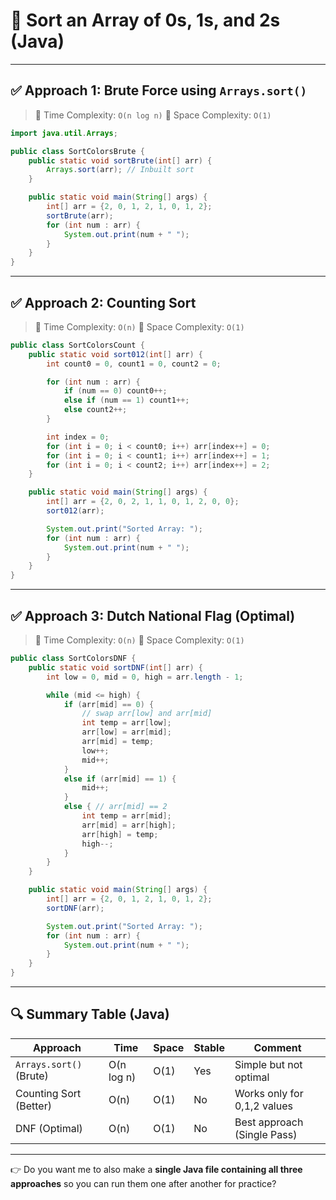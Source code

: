 # 📌 Sort an Array of 0s, 1s, and 2s (Java)

---

## ✅ **Approach 1: Brute Force using `Arrays.sort()`**

> 🔹 Time Complexity: `O(n log n)`
> 🔹 Space Complexity: `O(1)`

```java
import java.util.Arrays;

public class SortColorsBrute {
    public static void sortBrute(int[] arr) {
        Arrays.sort(arr); // Inbuilt sort
    }

    public static void main(String[] args) {
        int[] arr = {2, 0, 1, 2, 1, 0, 1, 2};
        sortBrute(arr);
        for (int num : arr) {
            System.out.print(num + " ");
        }
    }
}
```

---

## ✅ **Approach 2: Counting Sort**

> 🔹 Time Complexity: `O(n)`
> 🔹 Space Complexity: `O(1)`

```java
public class SortColorsCount {
    public static void sort012(int[] arr) {
        int count0 = 0, count1 = 0, count2 = 0;

        for (int num : arr) {
            if (num == 0) count0++;
            else if (num == 1) count1++;
            else count2++;
        }

        int index = 0;
        for (int i = 0; i < count0; i++) arr[index++] = 0;
        for (int i = 0; i < count1; i++) arr[index++] = 1;
        for (int i = 0; i < count2; i++) arr[index++] = 2;
    }

    public static void main(String[] args) {
        int[] arr = {2, 0, 2, 1, 1, 0, 1, 2, 0, 0};
        sort012(arr);

        System.out.print("Sorted Array: ");
        for (int num : arr) {
            System.out.print(num + " ");
        }
    }
}
```

---

## ✅ **Approach 3: Dutch National Flag (Optimal)**

> 🔹 Time Complexity: `O(n)`
> 🔹 Space Complexity: `O(1)`

```java
public class SortColorsDNF {
    public static void sortDNF(int[] arr) {
        int low = 0, mid = 0, high = arr.length - 1;

        while (mid <= high) {
            if (arr[mid] == 0) {
                // swap arr[low] and arr[mid]
                int temp = arr[low];
                arr[low] = arr[mid];
                arr[mid] = temp;
                low++;
                mid++;
            } 
            else if (arr[mid] == 1) {
                mid++;
            } 
            else { // arr[mid] == 2
                int temp = arr[mid];
                arr[mid] = arr[high];
                arr[high] = temp;
                high--;
            }
        }
    }

    public static void main(String[] args) {
        int[] arr = {2, 0, 1, 2, 1, 0, 1, 2};
        sortDNF(arr);

        System.out.print("Sorted Array: ");
        for (int num : arr) {
            System.out.print(num + " ");
        }
    }
}
```

---

## 🔍 Summary Table (Java)

| Approach                | Time       | Space | Stable | Comment                     |
| ----------------------- | ---------- | ----- | ------ | --------------------------- |
| `Arrays.sort()` (Brute) | O(n log n) | O(1)  | Yes    | Simple but not optimal      |
| Counting Sort (Better)  | O(n)       | O(1)  | No     | Works only for 0,1,2 values |
| DNF (Optimal)           | O(n)       | O(1)  | No     | Best approach (Single Pass) |

---

👉 Do you want me to also make a **single Java file containing all three approaches** so you can run them one after another for practice?
